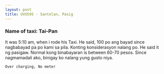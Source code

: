 ```yaml
---
layout: post
title: UVU595 - Santolan, Pasig
---
```


### Name of taxi: Tai-Pan

It was 5:10 am, when i rode his Taxi. He said, 100 po ang bayad since nagbabayad pa po kami sa pila. Konting konsiderasyon nalang po. He said it ng pasigaw. Normal kong binabayaran is between 60-70 pesos. Since nagmamadali ako, binigay ko nalang yung gusto niya.

```Over charging, No meter```
